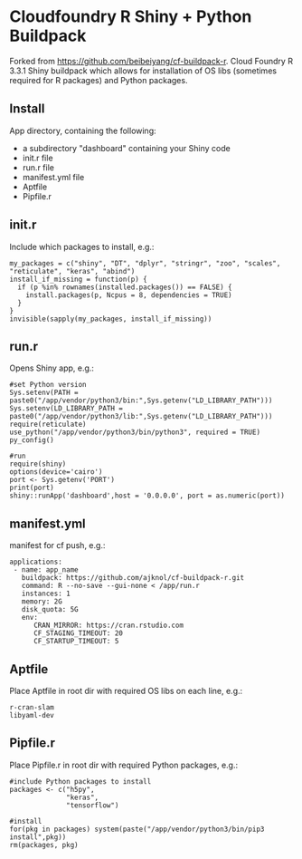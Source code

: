 # Cloudfoundry R Shiny + Python Buildpack
Forked from https://github.com/beibeiyang/cf-buildpack-r. Cloud Foundry R 3.3.1 Shiny buildpack which allows for installation of OS libs (sometimes required for R packages) and Python packages.

## Install
App directory, containing the following:
- a subdirectory "dashboard" containing your Shiny code
- init.r file
- run.r file
- manifest.yml file
- Aptfile
- Pipfile.r

## init.r
Include which packages to install, e.g.:
```
my_packages = c("shiny", "DT", "dplyr", "stringr", "zoo", "scales", "reticulate", "keras", "abind")
install_if_missing = function(p) {
  if (p %in% rownames(installed.packages()) == FALSE) {
    install.packages(p, Ncpus = 8, dependencies = TRUE)
  }
}
invisible(sapply(my_packages, install_if_missing))
```

## run.r
Opens Shiny app, e.g.:

```
#set Python version
Sys.setenv(PATH = paste0("/app/vendor/python3/bin:",Sys.getenv("LD_LIBRARY_PATH")))
Sys.setenv(LD_LIBRARY_PATH = paste0("/app/vendor/python3/lib:",Sys.getenv("LD_LIBRARY_PATH")))
require(reticulate)
use_python("/app/vendor/python3/bin/python3", required = TRUE)
py_config()

#run
require(shiny)
options(device='cairo')
port <- Sys.getenv('PORT')
print(port)
shiny::runApp('dashboard',host = '0.0.0.0', port = as.numeric(port))
```

## manifest.yml
manifest for cf push, e.g.:

```
applications:
 - name: app_name
   buildpack: https://github.com/ajknol/cf-buildpack-r.git
   command: R --no-save --gui-none < /app/run.r
   instances: 1
   memory: 2G
   disk_quota: 5G
   env:
      CRAN_MIRROR: https://cran.rstudio.com
      CF_STAGING_TIMEOUT: 20
      CF_STARTUP_TIMEOUT: 5
```

## Aptfile
Place Aptfile in root dir with required OS libs on each line, e.g.:

```
r-cran-slam
libyaml-dev
```

## Pipfile.r
Place Pipfile.r in root dir with required Python packages, e.g.:

```
#include Python packages to install
packages <- c("h5py",
              "keras",
              "tensorflow")

#install
for(pkg in packages) system(paste("/app/vendor/python3/bin/pip3 install",pkg))
rm(packages, pkg)
```
